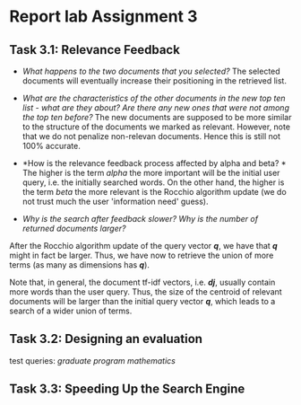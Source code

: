 # Report lab Assignment 3

## Task 3.1: Relevance Feedback

- *What happens to the two documents that you selected?*
The selected documents will eventually increase their positioning in the retrieved list.

- *What are the characteristics of the other documents in the new top ten list - what are they about? Are there any new ones that were not among the top ten before?*
The new documents are supposed to be more similar to the structure of the documents we marked as relevant. However, note that we do not penalize non-relevan documents. Hence this is still not 100% accurate.

- *How is the relevance feedback process affected by alpha and beta? *
The higher is the term *alpha* the more important will be the initial user query, i.e. the initially searched words. On the other hand, the higher is the term *beta* the more relevant is the Rocchio algorithm update (we do not trust much the user 'information need' guess).

- *Why  is  the  search  after  feedback  slower?  Why  is  the  number  of returned documents larger?*

After the Rocchio algorithm update of the query vector _**q**_, we have that _**q**_ might in fact be larger. Thus, we have now to retrieve the union of more terms (as many as dimensions has _**q**_).

Note that, in general, the document tf-idf vectors, i.e. _**dj**_, usually contain more words than the user query. Thus, the size of the centroid of relevant documents will be larger than the initial query vector _**q**_, which leads to a search of a wider union of terms.

## Task 3.2: Designing an evaluation

test queries: *graduate program mathematics*

## Task 3.3: Speeding Up the Search Engine

